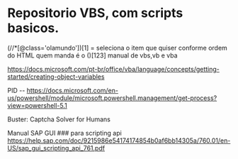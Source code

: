 # Repositorio VBS, com scripts basicos.
(//*[@class='olamundo'])[1] = seleciona o item que quiser conforme ordem do HTML quem manda é o ()[123]
manual de vbs,vb e vba

https://docs.microsoft.com/pt-br/office/vba/language/concepts/getting-started/creating-object-variables

PID -- https://docs.microsoft.com/en-us/powershell/module/microsoft.powershell.management/get-process?view=powershell-5.1

Buster: Captcha Solver for Humans

Manual SAP GUI ### para scripting api
https://help.sap.com/doc/9215986e54174174854b0af6bb14305a/760.01/en-US/sap_gui_scripting_api_761.pdf

